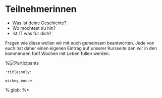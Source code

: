 # Teilnehmerinnen

- Was ist deine Geschichte?
- Wo möchtest du hin?
- Ist IT was für dich?

Fragen wie diese wollen wir mit euch gemeinsam beantworten.
Jede von euch hat daher einen eigenen Eintrag auf unserer
Kursseite den wir in den kommenden fünf Wochen mit
Leben füllen werden.

%![Participants](IMG-1035.jpg)


```{toctree}
:titlesonly:

mickey_mouse
```
%:glob:
%*
